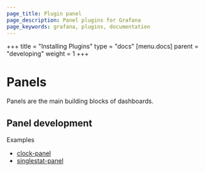 ```yaml
---
page_title: Plugin panel
page_description: Panel plugins for Grafana
page_keywords: grafana, plugins, documentation
---
```



+++
title = "Installing Plugins"
type = "docs"
[menu.docs]
parent = "developing"
weight = 1
+++


# Panels

Panels are the main building blocks of dashboards.

## Panel development

Examples

- [clock-panel](https://github.com/grafana/clock-panel)
- [singlestat-panel](https://github.com/fingerpich/grafana-farsi/blob/master/public/app/plugins/panel/singlestat/module.ts)

